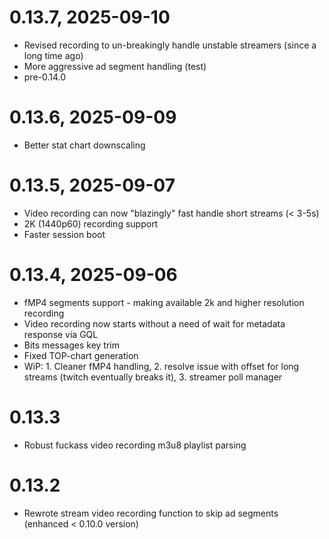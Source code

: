# 0.13.7, 2025-09-10
- Revised recording to un-breakingly handle unstable streamers (since a long time ago)
- More aggressive ad segment handling (test)
- pre-0.14.0

# 0.13.6, 2025-09-09
- Better stat chart downscaling

# 0.13.5, 2025-09-07
- Video recording can now "blazingly" fast handle short streams (< 3-5s)
- 2K (1440p60) recording support
- Faster session boot

# 0.13.4, 2025-09-06
- fMP4 segments support - making available 2k and higher resolution recording
- Video recording now starts without a need of wait for metadata response via GQL
- Bits messages key trim
- Fixed TOP-chart generation
- WiP: 1. Cleaner fMP4 handling, 2. resolve issue with offset for long streams (twitch eventually breaks it), 3. streamer poll manager

# 0.13.3
- Robust fuckass video recording m3u8 playlist parsing

# 0.13.2
- Rewrote stream video recording function to skip ad segments (enhanced < 0.10.0 version)
